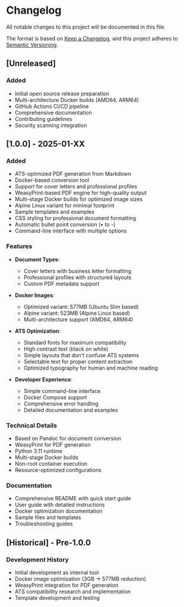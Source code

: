 # Changelog

<!-- markdownlint-disable MD024 -->

All notable changes to this project will be documented in this file.

The format is based on [Keep a Changelog](https://keepachangelog.com/en/1.0.0/),
and this project adheres to [Semantic Versioning](https://semver.org/spec/v2.0.0.html).

## [Unreleased]

### Added

- Initial open source release preparation
- Multi-architecture Docker builds (AMD64, ARM64)
- GitHub Actions CI/CD pipeline
- Comprehensive documentation
- Contributing guidelines
- Security scanning integration

## [1.0.0] - 2025-01-XX

### Added

- ATS-optimized PDF generation from Markdown
- Docker-based conversion tool
- Support for cover letters and professional profiles
- WeasyPrint-based PDF engine for high-quality output
- Multi-stage Docker builds for optimized image sizes
- Alpine Linux variant for minimal footprint
- Sample templates and examples
- CSS styling for professional document formatting
- Automatic bullet point conversion (• to -)
- Command-line interface with multiple options

### Features

- **Document Types**:
  - Cover letters with business letter formatting
  - Professional profiles with structured layouts
  - Custom PDF metadata support

- **Docker Images**:
  - Optimized variant: 577MB (Ubuntu Slim based)
  - Alpine variant: 523MB (Alpine Linux based)
  - Multi-architecture support (AMD64, ARM64)

- **ATS Optimization**:
  - Standard fonts for maximum compatibility
  - High contrast text (black on white)
  - Simple layouts that don't confuse ATS systems
  - Selectable text for proper content extraction
  - Optimized typography for human and machine reading

- **Developer Experience**:
  - Simple command-line interface
  - Docker Compose support
  - Comprehensive error handling
  - Detailed documentation and examples

### Technical Details

- Based on Pandoc for document conversion
- WeasyPrint for PDF generation
- Python 3.11 runtime
- Multi-stage Docker builds
- Non-root container execution
- Resource-optimized configurations

### Documentation

- Comprehensive README with quick start guide
- User guide with detailed instructions
- Docker optimization documentation
- Sample files and templates
- Troubleshooting guides

## [Historical] - Pre-1.0.0

### Development History

- Initial development as internal tool
- Docker image optimization (3GB → 577MB reduction)
- WeasyPrint integration for PDF generation
- ATS compatibility research and implementation
- Template development and testing
